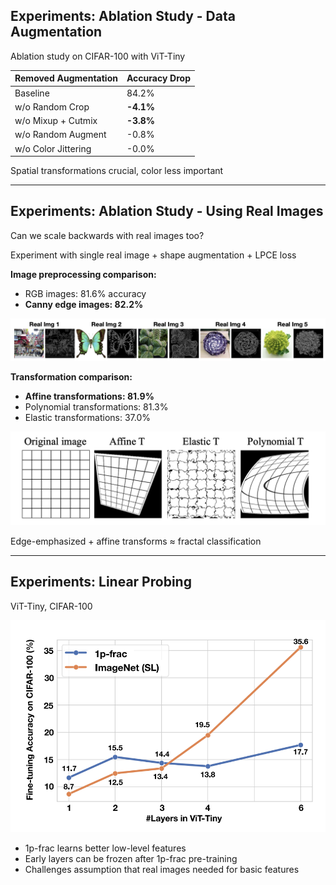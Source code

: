 ## Experiments: Ablation Study - Data Augmentation

Ablation study on CIFAR-100 with ViT-Tiny

| Removed Augmentation | Accuracy Drop              |
| -------------------- | -------------------------- |
| Baseline             | 84.2%                      |
| w/o Random Crop      | **-4.1%**                  |
| w/o Mixup + Cutmix   | **-3.8%**                  |
| w/o Random Augment   | -0.8%                      |
| w/o Color Jittering  | -0.0%                      |

Spatial transformations crucial, color less important

---

## Experiments: Ablation Study - Using Real Images

Can we scale backwards with real images too?

Experiment with single real image + shape augmentation + LPCE loss

**Image preprocessing comparison:**

- RGB images: 81.6% accuracy
- **Canny edge images: 82.2%**

![real images](real_images.png)

**Transformation comparison:**

- **Affine transformations: 81.9%**
- Polynomial transformations: 81.3%
- Elastic transformations: 37.0%

![transformations](transformations.png)

Edge-emphasized + affine transforms ≈ fractal classification

---

## Experiments: Linear Probing


ViT-Tiny, CIFAR-100

![linear probing](linear_probing.png)

- 1p-frac learns better low-level features
- Early layers can be frozen after 1p-frac pre-training
- Challenges assumption that real images needed for basic features
